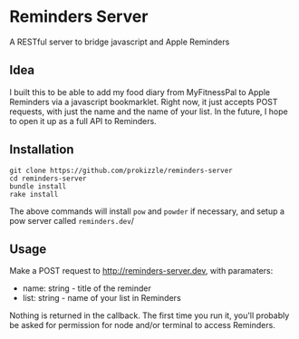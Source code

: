 # Reminders Server

A RESTful server to bridge javascript and Apple Reminders

## Idea

I built this to be able to add my food diary from MyFitnessPal to Apple Reminders via a javascript bookmarklet. Right now, it just accepts POST requests, with just the name and the name of your list. In the future, I hope to open it up as a full API to Reminders.

## Installation

    git clone https://github.com/prokizzle/reminders-server
    cd reminders-server
    bundle install
    rake install

The above commands will install `pow` and `powder` if necessary, and setup a pow server called `reminders.dev`/

## Usage

Make a POST request to http://reminders-server.dev, with paramaters:

+ name: string - title of the reminder
+ list: string - name of your list in Reminders

Nothing is returned in the callback. The first time you run it, you'll probably be asked for permission for node and/or terminal to access Reminders.
